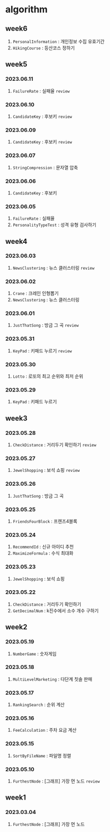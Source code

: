 # algorithm

## week6
1. `PersonalInformation` : 개인정보 수집 유효기간
2. `HikingCourse` : 등산코스 정하기

## week5

### 2023.06.11
1. `FailureRate` : 실패율 `review` 

### 2023.06.10
1. `CandidateKey` : 후보키 `review`

### 2023.06.09
1. `CandidateKey` : 후보키 `review`

### 2023.06.07
1. `StringCompression` : 문자열 압축

### 2023.06.06
1. `CandidateKey` : 후보키

### 2023.06.05
1. `FailureRate` : 실패율
2. `PersonalityTypeTest` : 성격 유형 검사하기

## week4

### 2023.06.03
1. `NewsClustering` : 뉴스 클러스터링 `review`

### 2023.06.02
1. `Crane` : 크레인 인형뽑기
2. `NewsClustering` : 뉴스 클러스터링

### 2023.06.01
1. `JustThatSong` : 방금 그 곡 `review`

### 2023.05.31
1. `KeyPad` : 키패드 누르기 `review`

### 2023.05.30
1. `Lotto` : 로또의 최고 순위와 최저 순위

### 2023.05.29
1. `KeyPad` : 키패드 누르기

## week3

### 2023.05.28
1. `CheckDistance` : 거리두기 확인하기 `review`

### 2023.05.27
1. `JewelShopping` : 보석 쇼핑 `review`

### 2023.05.26
1. `JustThatSong` : 방금 그 곡

### 2023.05.25
1. `FriendsFourBlock` : 프렌즈4블록

### 2023.05.24
1. `RecommendId` : 신규 아이디 추천
2. `MaximizeFormula` : 수식 최대화

### 2023.05.23
1. `JewelShopping` : 보석 쇼핑

### 2023.05.22
1. `CheckDistance` : 거리두기 확인하기
2. `GetDecimalNum` : k진수에서 소수 개수 구하기

## week2

### 2023.05.19
1. `NumberGame` : 숫자게임

### 2023.05.18
1. `MultiLevelMarketing` : 다단계 칫솔 판매

### 2023.05.17
1. `RankingSearch` : 순위 계산

### 2023.05.16
1. `FeeCalculation` : 주차 요금 계산

### 2023.05.15
1. `SortByFileName` : 파일명 정렬

### 2023.05.10
1. `FurthestNode` : [그래프] 가장 먼 노드 `review`

## week1

### 2023.03.04
1. `FurthestNode` : [그래프] 가장 먼 노드


